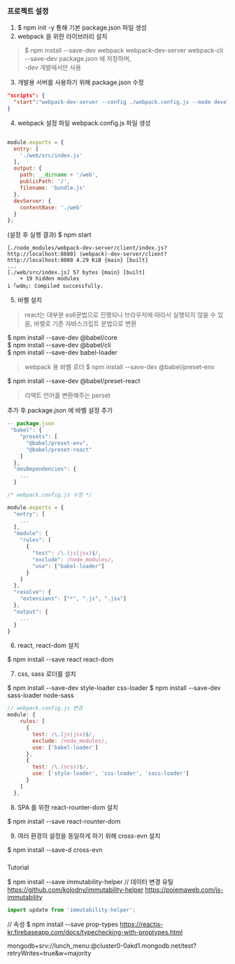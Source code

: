 ### 프로젝트 설정

1. $ npm init -y 통해 기본 package.json 파일 생성
2. webpack 을 위한 라이브러리 설치

> $ npm install --save-dev webpack webpack-dev-server webpack-cli  
> --save-dev package.json 에 저장하며,   
> -dev 개발에서만 사용

3. 개발용 서버를 사용하기 위해 package.json 수정

``` json
"scripts": {
  "start":"webpack-dev-server --config ./webpack.config.js --mode development"
}
```

4. webpack 설정 파일 webpack.config.js 파일 생성

```javascript

module.exports = {
  entry: [
    './web/src/index.js'
  ],
  output: {
    path: __dirname + '/web',
    publicPath: '/',
    filename: 'bundle.js'
  },
  devServer: {
    contentBase: './web'
  }
};
```

(설정 후 실행 결과) 
$ npm start
```
[./node_modules/webpack-dev-server/client/index.js?http://localhost:8080] (webpack)-dev-server/client?http://localhost:8080 4.29 KiB {main} [built]
...
[./web/src/index.js] 57 bytes {main} [built]
    + 19 hidden modules
i ｢wdm｣: Compiled successfully.
```

5. 바벨 설치

> react는 대부분 es6문법으로 진행되나 브라우저에 따라서 실행되지 않을 수 있음, 바벨로 기존 자바스크립트 문법으로 변환

$ npm install --save-dev @babel/core  
$ npm install --save-dev @babel/cli  
$ npm install --save-dev babel-loader   
> webpack 용 바벨 로더
$ npm install --save-dev @babel/preset-env
  
$ npm install --save-dev @babel/preset-react
> 리액트 언어를 변환해주는 perset 

추가 후 package.json 에 바벨 설정 추가
```javascript
-- package.json
 "babel": {
    "presets": [
      "@babel/preset-env",
      "@babel/preset-react"
    ]
  },
  "devDependencies": {
    ...
  }
```

```javascript
/* webpack.config.js 수정 */

module.exports = {
  "entry": [
    ...
  ],
  "module": {
    "rules": [
      {
        "test": /\.(js|jsx)$/,
        "exclude": /node_modules/,
        "use": ["babel-loader"]
      }
    ]
  },
  "resolve": {
    "extensions": ["*", ".js", ".jsx"]
  },
  "output": {
    ...
  }
}
```


6. react, react-dom 설치

$ npm install --save react react-dom



7. css, sass 로더를 설치

$ npm install --save-dev style-loader css-loader
$ npm install --save-dev sass-loader node-sass

```javascript
// webpack.config.js 변경
module: {
    rules: [
      {
        test: /\.(js|jsx)$/,
        exclude: /node_modules/,
        use: ['babel-loader']
      },
      {
        test: /\.(scss)$/,
        use: ['style-loader', 'css-loader', 'sass-loader']
      }
    ]
  },

```

8. SPA 를 위한 react-rounter-dom 설치

$ npm install --save react-rounter-dom

9.  여러 환경의 설정을 동일하게 하기 위해 cross-evn 설치

$ npm install --save-d cross-evn

#####

Tutorial

$ npm install --save immutability-helper 
// 데이터 변경 유틸
https://github.com/kolodny/immutability-helper
https://poiemaweb.com/js-immutability

```javascript
import update from 'immutability-helper';
```

// 속성
$ npm install --save prop-types
https://reactjs-kr.firebaseapp.com/docs/typechecking-with-proptypes.html



mongodb+srv://lunch_menu:<password>@cluster0-0akd1.mongodb.net/test?retryWrites=true&w=majority